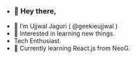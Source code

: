 - ### 👋 Hey there,
- 🤠 I’m Ujjwal Jaguri ( @geekieujjwal )
- 👀 Interested in learning new things.
- Tech Enthusiast.
- 🌱 Currently learning React.js from NeoG.

<!---
GeekieUjjwal/GeekieUjjwal is a ✨ special ✨ repository because its `README.md` (this file) appears on your GitHub profile.
You can click the Preview link to take a look at your changes.
--->
